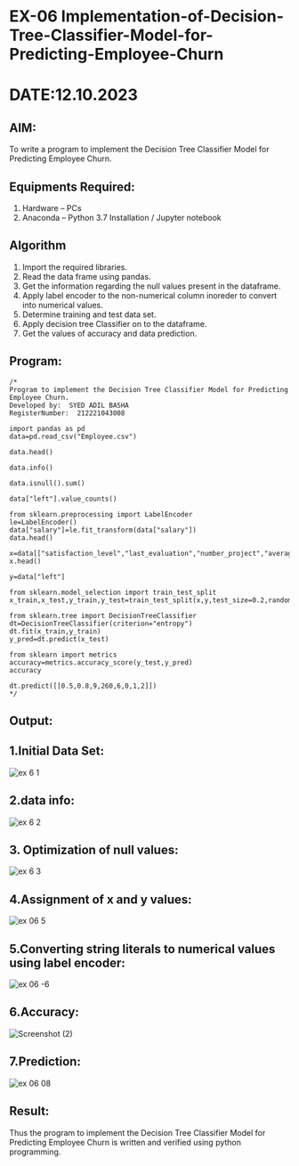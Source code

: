# EX-06 Implementation-of-Decision-Tree-Classifier-Model-for-Predicting-Employee-Churn
# DATE:12.10.2023

## AIM:
To write a program to implement the Decision Tree Classifier Model for Predicting Employee Churn.

## Equipments Required:
1. Hardware – PCs
2. Anaconda – Python 3.7 Installation / Jupyter notebook

## Algorithm
1. Import the required libraries.
2. Read the data frame using pandas.
3. Get the information regarding the null values present in the dataframe.
4. Apply label encoder to the non-numerical column inoreder to convert into numerical values.
5. Determine training and test data set.
6. Apply decision tree Classifier on to the dataframe.
7. Get the values of accuracy and data prediction.

## Program:
```
/*
Program to implement the Decision Tree Classifier Model for Predicting Employee Churn.
Developed by:  SYED ADIL BASHA
RegisterNumber:  212221043008

import pandas as pd
data=pd.read_csv("Employee.csv")

data.head()

data.info()

data.isnull().sum()

data["left"].value_counts()

from sklearn.preprocessing import LabelEncoder
le=LabelEncoder()
data["salary"]=le.fit_transform(data["salary"])
data.head()

x=data[["satisfaction_level","last_evaluation","number_project","average_montly_hours","time_spend_company","Work_accident","promotion_last_5years","salary"]]
x.head()

y=data["left"]

from sklearn.model_selection import train_test_split
x_train,x_test,y_train,y_test=train_test_split(x,y,test_size=0.2,random_state=100)

from sklearn.tree import DecisionTreeClassifier
dt=DecisionTreeClassifier(criterion="entropy")
dt.fit(x_train,y_train)
y_pred=dt.predict(x_test)

from sklearn import metrics
accuracy=metrics.accuracy_score(y_test,y_pred)
accuracy

dt.predict([[0.5,0.8,9,260,6,0,1,2]])
*/
```

## Output:
## 1.Initial Data Set:
![ex 6 1](https://github.com/SYEDADILBASHA1/Implementation-of-Decision-Tree-Classifier-Model-for-Predicting-Employee-Churn/assets/134796157/c6f6f883-d45e-4a5d-961e-bf41fb10e807)

## 2.data info:
![ex 6 2](https://github.com/SYEDADILBASHA1/Implementation-of-Decision-Tree-Classifier-Model-for-Predicting-Employee-Churn/assets/134796157/3cac38b5-be41-45f6-a334-3b14ff8965f8)

## 3. Optimization of null values:
![ex 6 3](https://github.com/SYEDADILBASHA1/Implementation-of-Decision-Tree-Classifier-Model-for-Predicting-Employee-Churn/assets/134796157/5bed4675-c083-442a-8280-877632912ab9)

## 4.Assignment of x and y values:
![ex 06 5](https://github.com/SYEDADILBASHA1/Implementation-of-Decision-Tree-Classifier-Model-for-Predicting-Employee-Churn/assets/134796157/8e3a5f9b-06c6-4c59-a136-1f4da2fe50ea)

## 5.Converting string literals to numerical values using label encoder:
![ex 06 -6](https://github.com/SYEDADILBASHA1/Implementation-of-Decision-Tree-Classifier-Model-for-Predicting-Employee-Churn/assets/134796157/76031f42-8c23-4ab8-945c-2f4fed323f5e)

## 6.Accuracy:
![Screenshot (2)](https://github.com/SYEDADILBASHA1/Implementation-of-Decision-Tree-Classifier-Model-for-Predicting-Employee-Churn/assets/134796157/6efc2de3-3fcc-4a21-9313-5292d0118a37)


## 7.Prediction:
![ex 06 08](https://github.com/SYEDADILBASHA1/Implementation-of-Decision-Tree-Classifier-Model-for-Predicting-Employee-Churn/assets/134796157/d3777dbf-6c84-4f19-8152-52206feb022e)


## Result:
Thus the program to implement the  Decision Tree Classifier Model for Predicting Employee Churn is written and verified using python programming.
